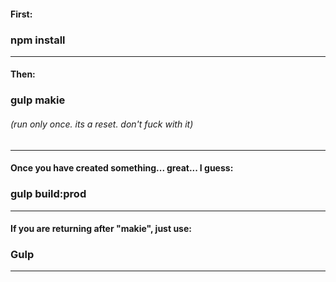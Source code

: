 #### First:
### npm install

-------


#### Then:
### gulp makie
###### (run only once. its a reset. don't fuck with it)

-------


#### Once you have created something... great... I guess:
### gulp build:prod

-------


#### If you are returning after "makie", just use:
### Gulp

-------
